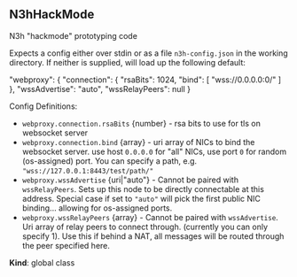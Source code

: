<a name="N3hHackMode"></a>

## N3hHackMode
N3h "hackmode" prototyping code

Expects a config either over stdin or as a file `n3h-config.json` in the
working directory.
If neither is supplied, will load up the following default:

"webproxy": {
  "connection": {
    "rsaBits": 1024,
    "bind": [
      "wss://0.0.0.0:0/"
    ]
  },
  "wssAdvertise": "auto",
  "wssRelayPeers": null
}

Config Definitions:

- `webproxy.connection.rsaBits` {number} - rsa bits to use for tls on websocket server
- `webproxy.connection.bind` {array<uri>} - uri array of NICs to bind the websocket server. use host `0.0.0.0` for "all" NICs, use port `0` for random (os-assigned) port. You can specify a path, e.g. `"wss://127.0.0.1:8443/test/path/"`
- `webproxy.wssAdvertise` {uri|"auto"} - Cannot be paired with `wssRelayPeers`. Sets up this node to be directly connectable at this address. Special case if set to `"auto"` will pick the first public NIC binding... allowing for os-assigned ports.
- `webproxy.wssRelayPeers` {array<uri>} - Cannot be paired with `wssAdvertise`. Uri array of relay peers to connect through. (currently you can only specify 1). Use this if behind a NAT, all messages will be routed through the peer specified here.

**Kind**: global class  
